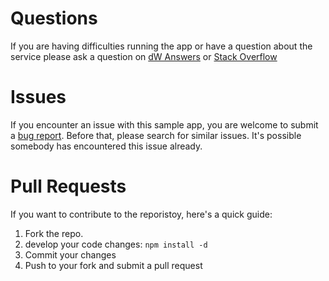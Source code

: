 # Questions

If you are having difficulties running the app or have a question about the service please ask a question on [dW Answers](https://developer.ibm.com/answers/questions/ask/?topics=watson) or [Stack Overflow](http://stackoverflow.com/questions/ask?tags=ibm-watson)

# Issues

If you encounter an issue with this sample app, you are welcome to submit a [bug report](https://github.com/watson-developer-cloud/your-celebrity-match/issues). Before that, please search for similar issues. It's possible somebody has encountered this issue already.

# Pull Requests

If you want to contribute to the reporistoy, here's a quick guide:

1. Fork the repo.
1. develop your code changes: `npm install -d`
1. Commit your changes
1. Push to your fork and submit a pull request
